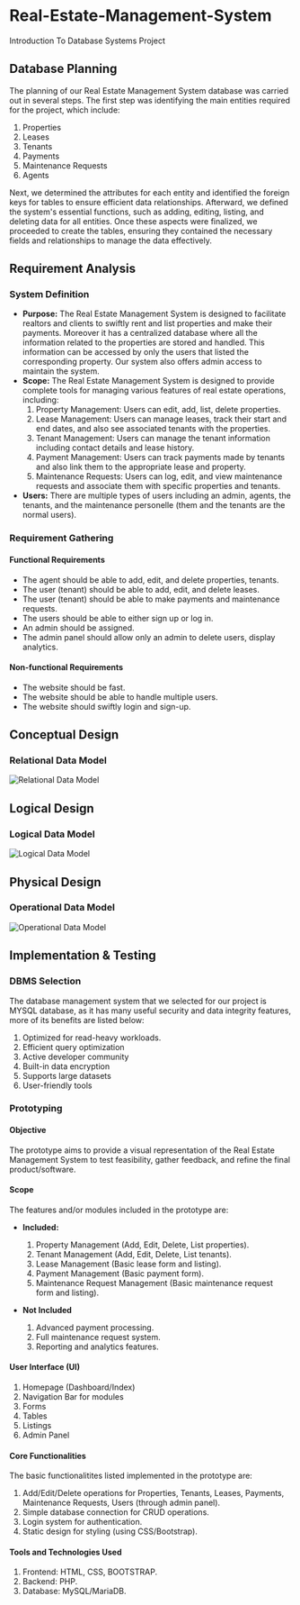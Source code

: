 # Real-Estate-Management-System
Introduction To Database Systems Project

## Database Planning
The planning of our Real Estate Management System database was carried out in several steps. The first step was identifying the main entities required for the project, which include: 
1.	Properties
2.	Leases
3.	Tenants
4.	Payments
5.	Maintenance Requests
6.	Agents

Next, we determined the attributes for each entity and identified the foreign keys for tables to ensure efficient data relationships. Afterward, we defined the system's essential functions, such as adding, editing, listing, and deleting data for all entities. Once these aspects were finalized, we proceeded to create the tables, ensuring they contained the necessary fields and relationships to manage the data effectively.

## Requirement Analysis

### System Definition
  - **Purpose:** The Real Estate Management System is designed to facilitate realtors and clients to swiftly rent and list properties and make their payments. Moreover it has a centralized database where all the                     information related to the properties are stored and handled. This information can be accessed by only the users that listed the corresponding property. Our system also offers admin access to                        maintain the system.
  - **Scope:** The Real Estate Management System is designed to provide complete tools for managing various features of real estate operations, including:
      1. Property Management: Users can edit, add, list, delete properties.
      2. Lease Management: Users can manage leases, track their start and end dates, and also see associated tenants with the properties.
      3. Tenant Management: Users can manage the tenant information including contact details and lease history.
      4. Payment Management: Users can track payments made by tenants and also link them to the appropriate lease and property.
      5. Maintenance Requests: Users can log, edit, and view maintenance requests and associate them with specific properties and tenants.
  - **Users:** There are multiple types of users including an admin, agents, the tenants, and the maintenance personelle (them and the tenants are the normal users).

### Requirement Gathering
#### Functional Requirements
  - The agent should be able to add, edit, and delete properties, tenants.
  - The user (tenant) should be able to add, edit, and delete leases.
  - The user (tenant) should be able to make payments and maintenance requests.
  - The users should be able to either sign up or log in.
  - An admin should be assigned.
  - The admin panel should allow only an admin to delete users, display analytics.

#### Non-functional Requirements
  - The website should be fast.
  - The website should be able to handle multiple users.
  - The website should swiftly login and sign-up.

## Conceptual Design
### Relational Data Model
![Relational Data Model](https://github.com/Fasih-131/Real-Estate-Management-System/blob/main/Real%20Estate%20Management%20System%20(1).png)

## Logical Design
### Logical Data Model
![Logical Data Model](https://github.com/Fasih-131/Real-Estate-Management-System/blob/main/logical_data_model.PNG)

## Physical Design
### Operational Data Model
![Operational Data Model](https://github.com/Fasih-131/Real-Estate-Management-System/blob/main/operational_data_model.PNG)

## Implementation & Testing
### DBMS Selection
The database management system that we selected for our project is MYSQL database, as it has many useful security and data integrity features, more of its benefits are listed below:
  1. Optimized for read-heavy workloads.
  2. Efficient query optimization
  3. Active developer community
  4. Built-in data encryption
  5. Supports large datasets
  6. User-friendly tools

### Prototyping
#### Objective
The prototype aims to provide a visual representation of the Real Estate Management System to test feasibility, gather feedback, and refine the final product/software.

#### Scope
The features and/or modules included in the prototype are:
- **Included:**
  1. Property Management (Add, Edit, Delete, List properties).
  2. Tenant Management (Add, Edit, Delete, List tenants).
  3. Lease Management (Basic lease form and listing).
  4. Payment Management (Basic payment form).
  5. Maintenance Request Management (Basic maintenance request form and listing).

- **Not Included**
  1. Advanced payment processing.
  2. Full maintenance request system.
  3. Reporting and analytics features.
 
#### User Interface (UI)
1. Homepage (Dashboard/Index)
2. Navigation Bar for modules
3. Forms
4. Tables
5. Listings
6. Admin Panel

#### Core Functionalities
The basic functionalitites listed implemented in the prototype are:
1. Add/Edit/Delete operations for Properties, Tenants, Leases, Payments, Maintenance Requests, Users (through admin panel).
2. Simple database connection for CRUD operations.
3. Login system for authentication.
4. Static design for styling (using CSS/Bootstrap).

#### Tools and Technologies Used
1. Frontend: HTML, CSS, BOOTSTRAP.
2. Backend: PHP.
3. Database: MySQL/MariaDB.

